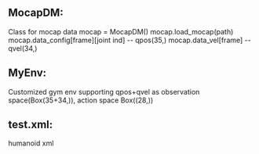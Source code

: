 ## MocapDM:
Class for mocap data
mocap = MocapDM()
mocap.load_mocap(path)
mocap.data_config[frame][joint ind] -- qpos(35,)
mocap.data_vel[frame] --  qvel(34,)

## MyEnv: 
Customized gym env supporting qpos+qvel as observation space(Box(35+34,)), action space Box((28,))

## test.xml:
humanoid xml
